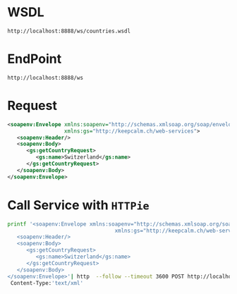 # WSDL 
`http://localhost:8888/ws/countries.wsdl`

# EndPoint
`http://localhost:8888/ws`

# Request 
```xml
<soapenv:Envelope xmlns:soapenv="http://schemas.xmlsoap.org/soap/envelope/"
				  xmlns:gs="http://keepcalm.ch/web-services">
   <soapenv:Header/>
   <soapenv:Body>
      <gs:getCountryRequest>
         <gs:name>Switzerland</gs:name>
      </gs:getCountryRequest>
   </soapenv:Body>
</soapenv:Envelope>
```

# Call Service with `HTTPie`

```bash
printf '<soapenv:Envelope xmlns:soapenv="http://schemas.xmlsoap.org/soap/envelope/"
                                  xmlns:gs="http://keepcalm.ch/web-services">
   <soapenv:Header/>
   <soapenv:Body>
      <gs:getCountryRequest>
         <gs:name>Switzerland</gs:name>
      </gs:getCountryRequest>
   </soapenv:Body>
</soapenv:Envelope>'| http  --follow --timeout 3600 POST http://localhost:8888/ws \
 Content-Type:'text/xml'
```